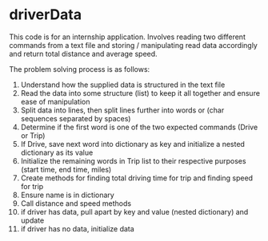 # driverData
This code is for an internship application. Involves reading two different commands from a text file and storing / manipulating read data accordingly and return total distance and average speed.

The problem solving process is as follows:
1) Understand how the supplied data is structured in the text file
2) Read the data into some structure (list) to keep it all together and ensure ease of manipulation
3) Split data into lines, then split lines further into words or (char sequences separated by spaces)
4) Determine if the first word is one of the two expected commands (Drive or Trip)
5) If Drive, save next word into dictionary as key and initialize a nested dictionary as its value
6) Initialize the remaining words in Trip list to their respective purposes (start time, end time, miles)
7) Create methods for finding total driving time for trip and finding speed for trip
8) Ensure name is in dictionary
  9) Call distance and speed methods
  10) if driver has data, pull apart by key and value (nested dictionary) and update
  11) if driver has no data, initialize data

